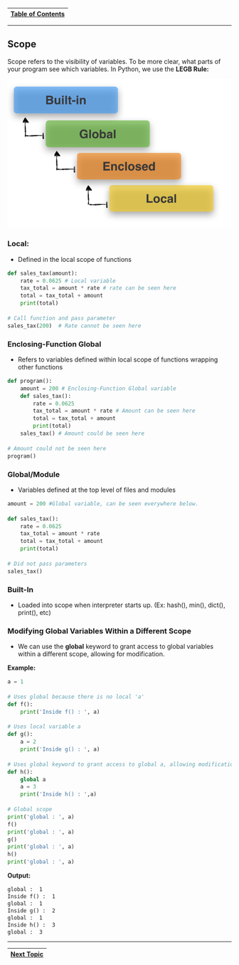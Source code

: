 |[Table of Contents](/00-Table-of-Contents.md)|
|---|

---

## Scope

Scope refers to the visibility of variables. To be more clear, what parts of your program see which variables. In Python, we use the  **LEGB Rule:**

![](/assets/scope_resolution_1.png)

### Local:

* Defined in the local scope of functions

```python
def sales_tax(amount):
    rate = 0.0625 # Local variable
    tax_total = amount * rate # rate can be seen here
    total = tax_total + amount
    print(total)

# Call function and pass parameter
sales_tax(200)  # Rate cannot be seen here
```

### Enclosing-Function Global

* Refers to variables defined within local scope of functions wrapping other functions

```python
def program():
    amount = 200 # Enclosing-Function Global variable
    def sales_tax():
        rate = 0.0625
        tax_total = amount * rate # Amount can be seen here
        total = tax_total + amount
        print(total)
    sales_tax() # Amount could be seen here

# Amount could not be seen here
program()
```

### Global/Module

* Variables defined at the top level of files and modules

```python
amount = 200 #Global variable, can be seen everywhere below. 

def sales_tax():
    rate = 0.0625
    tax_total = amount * rate
    total = tax_total + amount
    print(total)

# Did not pass parameters
sales_tax()
```

### Built-In

* Loaded into scope when interpreter starts up. \(Ex: hash\(\), min\(\), dict\(\), print\(\), etc\)

### Modifying Global Variables Within a Different Scope

* We can use the **global** keyword to grant access to global variables within a different scope, allowing for modification. 

**Example:**

```python
a = 1

# Uses global because there is no local 'a'
def f():
    print('Inside f() : ', a)

# Uses local variable a
def g():    
    a = 2
    print('Inside g() : ', a)

# Uses global keyword to grant access to global a, allowing modification
def h():    
    global a
    a = 3
    print('Inside h() : ',a)

# Global scope
print('global : ', a)
f()
print('global : ', a)
g()
print('global : ', a)
h()
print('global : ', a)
```

**Output:**

```text
global :  1
Inside f() :  1
global :  1
Inside g() :  2
global :  1
Inside h() :  3
global :  3
```

---

|[Next Topic](/04_functions/02_user_functions.md)|
|---|

